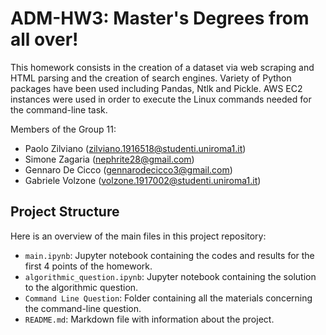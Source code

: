 # ADM-HW3: Master's Degrees from all over!

This homework consists in the creation of a dataset via web scraping and HTML parsing and the creation of search engines. Variety of Python packages have been used including Pandas, Ntlk and Pickle. AWS EC2 instances were used in order to execute the Linux commands needed for the command-line task.

Members of the Group 11:   
- Paolo Zilviano (zilviano.1916518@studenti.uniroma1.it)
- Simone Zagaria (nephrite28@gmail.com)
- Gennaro De Cicco (gennarodecicco3@gmail.com)
- Gabriele Volzone (volzone.1917002@studenti.uniroma1.it)

## Project Structure

Here is an overview of the main files in this project repository:

- `main.ipynb`: Jupyter notebook containing the codes and results for the first 4 points of the homework.
- `algorithmic_question.ipynb`: Jupyter notebook containing the solution to the algorithmic question.
- `Command Line Question`: Folder containing all the materials concerning the command-line question.
- `README.md`: Markdown file with information about the project.
